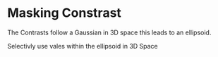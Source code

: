 # Masking Constrast

The Contrasts follow a Gaussian in 3D space this leads to an ellipsoid.

Selectivly use vales within the ellipsoid in 3D Space